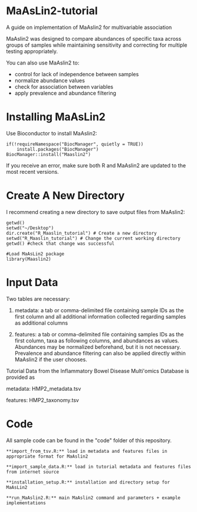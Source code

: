 # MaAsLin2-tutorial
A guide on implementation of MaAslin2 for multivariable association

MaAslin2 was designed to compare abundances of specific taxa across groups of samples while maintaining sensitivity and correcting for multiple testing appropriately. 

You can also use MaAslin2 to: 
  - control for lack of independence between samples
  - normalize abundance values 
  - check for association between variables
  - apply prevalence and abundance filtering


# Installing MaAsLin2

Use Bioconductor to install MaAslin2: 
```{r installation}
if(!requireNamespace("BiocManager", quietly = TRUE))
    install.packages("BiocManager")
BiocManager::install("Maaslin2")
```
If you receive an error, make sure both R and MaAslin2 are updated to the most recent versions. 


# Create A New Directory

I recommend creating a new directory to save output files from MaAslin2: 
```{r directory}
getwd()
setwd("~/Desktop")
dir.create("R_Maaslin_tutorial") # Create a new directory
setwd("R_Maaslin_tutorial") # Change the current working directory 
getwd() #check that change was successful

#Load MaAsLin2 package 
library(Maaslin2)
```

# Input Data

Two tables are necessary: 

  1. metadata: a tab or comma-delimited file containing sample IDs as the first column and all additional information collected regarding samples as additional columns
  
  3. features: a tab or comma-delimited file containing samples IDs as the first column, taxa as following columns, and abundances as values. Abundances may be normalized beforehand, but it is not necessary. Prevalence and abundance filtering can also be applied directly within MaAslin2 if the user chooses.


Tutorial Data from the Inflammatory Bowel Disease Multi'omics Database is provided as 

  metadata: HMP2_metadata.tsv
  
  features: HMP2_taxonomy.tsv 


# Code

All sample code can be found in the "code" folder of this repository. 

    **import_from_tsv.R:** load in metadata and features files in appropriate format for MaAslin2
    
    **import_sample_data.R:** load in tutorial metadata and features files from internet source
    
    **installation_setup.R:** installation and directory setup for MaAsLin2
    
    **run_MaAslin2.R:** main MaAslin2 command and parameters + example implementations
